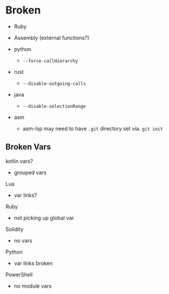 
# Broken
- Ruby
<!-- - Java -->
- Assembly (external functions?)


- python
    - `--force-callHierarchy`

- rust
    - `--disable-outgoing-calls`

    
- java
    - `--disable-selectionRange`
        

- asm
    - asm-lsp may need to have `.git` directory set via. `git init`

## Broken Vars
kotlin vars?
- grouped vars

Lua
- var links?

Ruby
- not picking up global var

Solidity
- no vars

Python
- var links broken

PowerShell
- no module vars